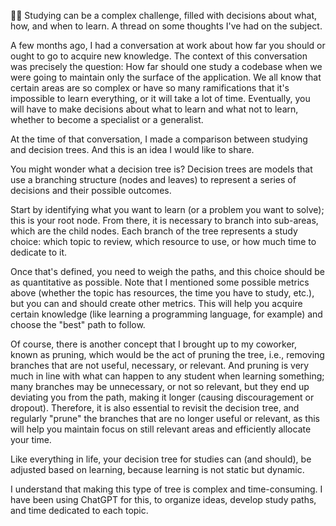 🧠💡 Studying can be a complex challenge, filled with decisions about what, how, and when to learn.
A thread on some thoughts I've had on the subject.

A few months ago, I had a conversation at work about how far you should or ought to go to acquire new knowledge.
The context of this conversation was precisely the question: How far should one study a codebase when we were going to maintain only the surface of the application.
We all know that certain areas are so complex or have so many ramifications that it's impossible to learn everything, or it will take a lot of time.
Eventually, you will have to make decisions about what to learn and what not to learn, whether to become a specialist or a generalist.

At the time of that conversation, I made a comparison between studying and decision trees.
And this is an idea I would like to share.

You might wonder what a decision tree is?
Decision trees are models that use a branching structure (nodes and leaves) to represent a series of decisions and their possible outcomes.

Start by identifying what you want to learn (or a problem you want to solve); this is your root node. From there, it is necessary to branch into sub-areas, which are the child nodes. Each branch of the tree represents a study choice: which topic to review, which resource to use, or how much time to dedicate to it.

Once that's defined, you need to weigh the paths, and this choice should be as quantitative as possible. Note that I mentioned some possible metrics above (whether the topic has resources, the time you have to study, etc.), but you can and should create other metrics.
This will help you acquire certain knowledge (like learning a programming language, for example) and choose the "best" path to follow.

Of course, there is another concept that I brought up to my coworker, known as pruning, which would be the act of pruning the tree, i.e., removing branches that are not useful, necessary, or relevant.
And pruning is very much in line with what can happen to any student when learning something; many branches may be unnecessary, or not so relevant, but they end up deviating you from the path, making it longer (causing discouragement or dropout).
Therefore, it is also essential to revisit the decision tree, and regularly "prune" the branches that are no longer useful or relevant, as this will help you maintain focus on still relevant areas and efficiently allocate your time.

Like everything in life, your decision tree for studies can (and should), be adjusted based on learning, because learning is not static but dynamic.

I understand that making this type of tree is complex and time-consuming. I have been using ChatGPT for this, to organize ideas, develop study paths, and time dedicated to each topic.
